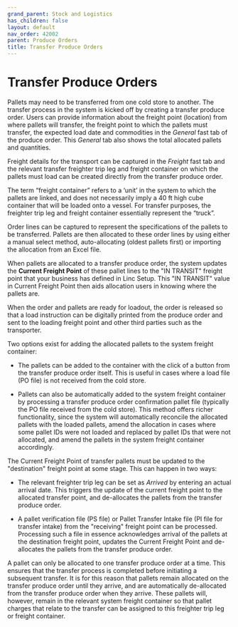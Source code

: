 ```yaml
---
grand_parent: Stock and Logistics
has_children: false
layout: default
nav_order: 42002
parent: Produce Orders
title: Transfer Produce Orders
---
```


# Transfer Produce Orders

Pallets may need to be transferred from one cold store to another. The transfer process in the system is kicked off by creating a transfer produce order. Users can provide information about the freight point (location) from where pallets will transfer, the freight point to which the pallets must transfer, the expected load date and commodities in the _General_ fast tab of the produce order.
This _General_ tab also shows the total allocated pallets and quantities.

Freight details for the transport can be captured in the _Freight_ fast tab and the relevant transfer freighter trip leg and freight container on which the pallets must load can be created directly from the transfer produce order. 

The term “freight container” refers to a ‘unit’ in the system to which the pallets are linked, and does not necessarily imply a 40 ft high cube container that will be loaded onto a vessel. For transfer purposes, the freighter trip leg and freight container essentially represent the “truck”.

Order lines can be captured to represent the specifications of the pallets to be transferred. Pallets are then allocated to these order lines by using either a manual select method, auto-allocating (oldest pallets first) or importing the allocation from an Excel file. 

When pallets are allocated to a transfer produce order, the system updates the **Current Freight Point** of these pallet lines to the "IN TRANSIT" freight point that your business has defined in Linc Setup. This "IN TRANSIT" value in Current Freight Point then aids allocation users in knowing where the pallets are. 

When the order and pallets are ready for loadout, the order is released so that a load instruction can be digitally printed from the produce order and sent to the loading freight point and other third parties such as the transporter.

Two options exist for adding the allocated pallets to the system freight container:

- The pallets can be added to the container with the click of a button from the transfer produce order itself. This is useful in cases where a load file (PO file) is not received from the cold store.

- Pallets can also be automatically added to the system freight container by processing a transfer produce order confirmation pallet file (typically the PO file received from the cold store). This method offers richer functionality, since the system will automatically reconcile the allocated pallets with the loaded pallets, amend the allocation in cases where some pallet IDs were not loaded and replaced by pallet IDs that were not allocated, and amend the pallets in the system freight container accordingly. 

The Current Freight Point of transfer pallets must be updated to the "destination" freight point at some stage. This can happen in two ways:

- The relevant freighter trip leg can be set as _Arrived_ by entering an actual arrival date. This triggers the update of the current freight point to the allocated transfer point, and de-allocates the pallets from the transfer produce order.

- A pallet verification file (PS file) or Pallet Transfer Intake file (PI file for transfer intake) from the "receiving" freight point can be processed. Processing such a file in essence acknowledges arrival of the pallets at the destination freight point, updates the Current Freight Point and de-allocates the pallets from the transfer produce order.

A pallet can only be allocated to one transfer produce order at a time. This ensures that the transfer process is completed before initiating a subsequent transfer. It is for this reason that pallets remain allocated on the transfer produce order until they arrive, and are automatically de-allocated from the transfer produce order when they arrive. These pallets will, however, remain in the relevant system freight container so that pallet charges that relate to the transfer can be assigned to this freighter trip leg or freight container.
